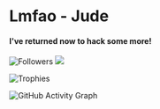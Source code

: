 # Lmfao - Jude

 #### I've returned now to hack some more!
 
 <img alt="Followers" src="https://img.shields.io/github/followers/lmfao-jude?logo=Github&style=flat-square"/></a>
 ![](https://komarev.com/ghpvc/?username=lmfao-jude&color=orange)
 
 ![Trophies](https://github-profile-trophy.vercel.app/?username=lmfao-jude&theme=onedark)  

![GitHub Activity Graph](https://activity-graph.herokuapp.com/graph?username=lmfao-jude&theme=gotham)  
 
